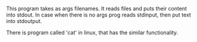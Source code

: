 This program takes as args filenames. It reads files and puts their content into stdout. In case when there is no args prog reads stdinput, then put text into stdoutput. 

There is program called 'cat' in linux, that has the similar functionality. 
